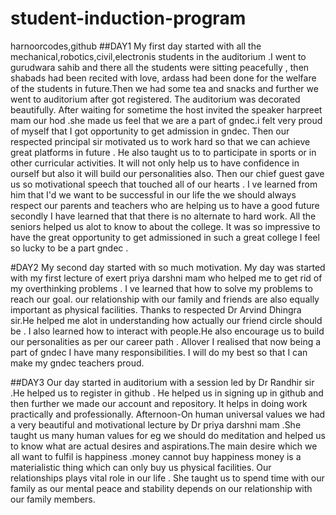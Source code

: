 # student-induction-program
harnoorcodes,github
##DAY1
My first day started with all the mechanical,robotics,civil,electronis students in the auditorium .I went to gurudwara sahib and there all the students were sitting peacefully , then shabads had been recited with love, ardass had been done for the welfare of the students in future.Then we had some tea and snacks and further we went to auditorium after got registered. The auditorium was decorated beautifully. After waiting for sometime the host invited the speaker harpreet mam our hod .she made us feel that we are a part of gndec.i felt very proud of myself that I got opportunity to get admission in gndec.
Then our respected principal sir motivated us to work hard so that we can achieve great platforms in future . He also taught us to to participate in sports or in other curricular activities. It will not only help us to have confidence in ourself but also it will build our personalities also.
Then our chief guest gave us so motivational speech that touched all of our hearts . I ve learned from him that I'd we want to be successful in our life the we should always respect our parents and teachers who are helping us to have a good future secondly I have learned that that there is no alternate to hard work. All the seniors helped us alot to know to about the college. It was so impressive to have the great opportunity to get admissioned in such a great college I feel so lucky to be a part gndec . 

#DAY2
My second day started with so much motivation. My day was started with my first lecture of exert priya darshni mam who helped me to get rid of my overthinking problems . I ve learned that how to solve my problems to reach our goal. our relationship with our family and friends are also equally important as physical facilities. 
Thanks to respected Dr Arvind Dhingra sir.He helped me alot in understanding how actually our friend circle should be . I also learned how to interact with people.He also encourage us to build our personalities as per our career path .
Allover I realised that now being a part of gndec I have many responsibilities. I will do my best so that I can make my gndec teachers proud.

##DAY3
Our day started in auditorium with a session led by Dr Randhir sir .He helped us to register in github . He helped us in signing up in github and then further we made our account and repository. It helps in doing work practically and professionally. 
Afternoon-On human universal values
we had a very beautiful and motivational lecture by Dr priya darshni mam .She taught us many human values for eg we should do meditation and helped us to know what are actual desires and aspirations.The main desire which we all want to fulfil is happiness .money cannot buy happiness money is a materialistic thing which can only buy us physical facilities. Our relationships plays vital role in our life . She taught us to spend time with our family as our mental peace and stability depends on our relationship with our family members. 
